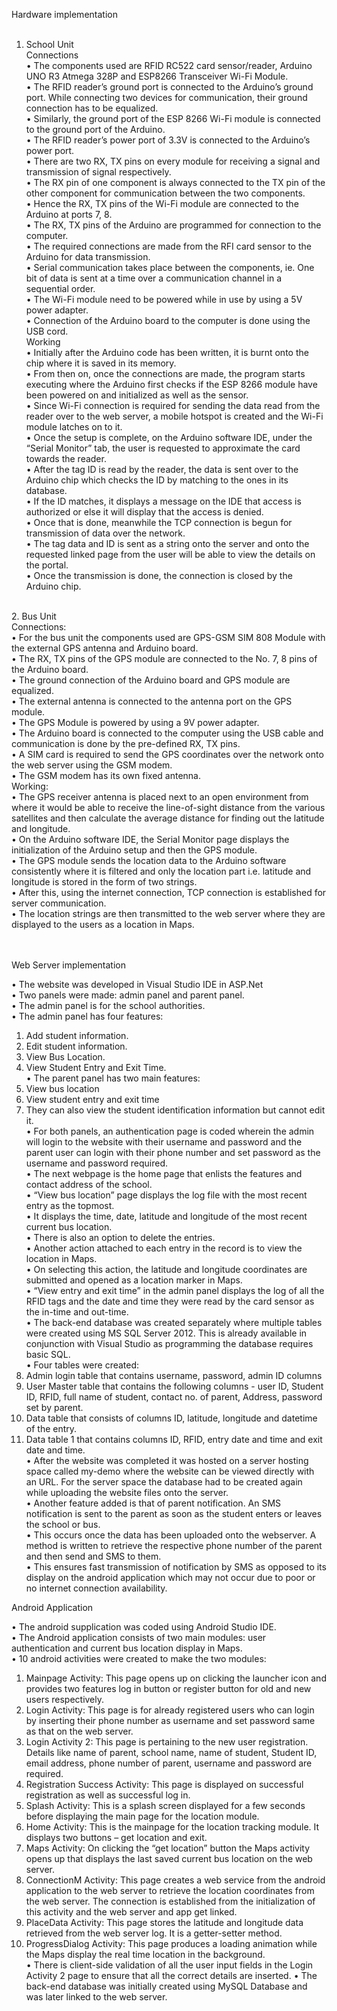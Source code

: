 Hardware implementation <br>
<br>
1.	School Unit<br>
Connections<br>
•	The components used are RFID RC522 card sensor/reader, Arduino UNO R3 Atmega 328P and ESP8266 Transceiver Wi-Fi Module.<br>
•	The RFID reader’s ground port is connected to the Arduino’s ground port. While connecting two devices for communication, their ground connection has to be equalized. <br>
•	Similarly, the ground port of the ESP 8266 Wi-Fi module is connected to the ground port of the Arduino.<br>
•	The RFID reader’s power port of 3.3V is connected to the Arduino’s power port.<br>
•	There are two RX, TX pins on every module for receiving a signal and transmission of signal respectively.<br>
•	The RX pin of one component is always connected to the TX pin of the other component for communication between the two components.<br>
•	Hence the RX, TX pins of the Wi-Fi module are connected to the Arduino at ports 7, 8.<br>
•	The RX, TX pins of the Arduino are programmed for connection to the computer.<br>
•	The required connections are made from the RFI card sensor to the Arduino for data transmission.<br>
•	Serial communication takes place between the components, ie. One bit of data is sent at a time over a communication channel in a sequential order.<br>
•	The Wi-Fi module need to be powered while in use by using a 5V power adapter.<br>
•	Connection of the Arduino board to the computer is done using the USB cord.<br>
Working<br>
•	Initially after the Arduino code has been written, it is burnt onto the chip where it is saved in its memory.<br>
•	From then on, once the connections are made, the program starts executing where the Arduino first checks if the ESP 8266 module have been powered on and initialized as well as the sensor.<br>
•	Since Wi-Fi connection is required for sending the data read from the reader over to the web server, a mobile hotspot is created and the Wi-Fi module latches on to it.<br>
•	Once the setup is complete, on the Arduino software IDE, under the “Serial Monitor” tab, the user is requested to approximate the card towards the reader.<br>
•	After the tag ID is read by the reader, the data is sent over to the Arduino chip which checks the ID by matching to the ones in its database.<br>
•	If the ID matches, it displays a message on the IDE that access is authorized or else it will display that the access is denied.<br>
•	Once that is done, meanwhile the TCP connection is begun for transmission of data over the network.<br>
•	The tag data and ID is sent as a string onto the server and onto the requested linked page from the user will be able to view the details on the portal.<br>
•	Once the transmission is done, the connection is closed by the Arduino chip.<br>
<br>
2.	Bus Unit<br>
Connections:<br>
•	For the bus unit the components used are GPS-GSM SIM 808 Module with the external GPS antenna and Arduino board.<br>
•	The RX, TX pins of the GPS module are connected to the No. 7, 8 pins of the Arduino board.<br>
•	The ground connection of the Arduino board and GPS module are equalized.<br>
•	The external antenna is connected to the antenna port on the GPS module.<br>
•	The GPS Module is powered by using a 9V power adapter.<br>
•	The Arduino board is connected to the computer using the USB cable and communication is done by the pre-defined RX, TX pins.<br>
•	A SIM card is required to send the GPS coordinates over the network onto the web server using the GSM modem.<br>
•	The GSM modem has its own fixed antenna.<br>
Working:<br>
•	The GPS receiver antenna is placed next to an open environment from where it would be able to receive the line-of-sight distance from the various satellites and then calculate the average distance for finding out the latitude and longitude.<br>
•	On the Arduino software IDE, the Serial Monitor page displays the initialization of the Arduino setup and then the GPS module.<br>
•	The GPS module sends the location data to the Arduino software consistently where it is filtered and only the location part i.e. latitude and longitude is stored in the form of two strings.<br>
•	After this, using the internet connection, TCP connection is established for server communication.<br>
•	The location strings are then transmitted to the web server where they are displayed to the users as a location in Maps.<br>
 
<br><br>
Web Server implementation<br>

•	The website was developed in Visual Studio IDE in ASP.Net<br>
•	Two panels were made: admin panel and parent panel.<br>
•	The admin panel is for the school authorities.<br>
•	The admin panel has four features:<br>
1.	Add student information.<br>
2.	Edit student information.<br>
3.	View Bus Location.<br>
4.	View Student Entry and Exit Time.<br>
•	The parent panel has two main features:<br>
1.	View bus location<br>
2.	View student entry and exit time<br>
3.	They can also view the student identification information but cannot edit it.<br>
•	For both panels, an authentication page is coded wherein the admin will login to the website with their username and password and the parent user can login with their phone number and set password as the username and password required.<br>
•	The next webpage is the home page that enlists the features and contact address of the school.<br>
•	“View bus location” page displays the log file with the most recent entry as the topmost.<br>
•	It displays the time, date, latitude and longitude of the most recent current bus location.<br>
•	There is also an option to delete the entries.<br>
•	Another action attached to each entry in the record is to view the location in Maps.<br>
•	On selecting this action, the latitude and longitude coordinates are submitted and opened as a location marker in Maps.<br>
•	“View entry and exit time” in the admin panel displays the log of all the RFID tags and the date and time they were read by the card sensor as the in-time and out-time.<br>
•	The back-end database was created separately where multiple tables were created using MS SQL Server 2012. This is already available in conjunction with Visual Studio as programming the database requires basic SQL.<br>
•	Four tables were created:<br>
1.	Admin login table that contains username, password, admin ID columns<br>
2.	User Master table that contains the following columns -  user ID, Student ID, RFID, full name of student, contact no. of parent, Address, password set by parent.<br>
3.	Data table that consists of columns ID, latitude, longitude and datetime of the entry.<br>
4.	Data table 1 that contains columns ID, RFID, entry date and time and exit date and time.<br>
•	After the website was completed it was hosted on a server hosting space called my-demo where the website can be viewed directly with an URL. For the server space the database had to be created again while uploading the website files onto the server.<br>
•	Another feature added is that of parent notification. An SMS notification is sent to the parent as soon as the student enters or leaves the school or bus.<br>
•	This occurs once the data has been uploaded onto the webserver. A method is written to retrieve the respective phone number of the parent and then send and SMS to them.<br>
•	This ensures fast transmission of notification by SMS as opposed to its display on the android application which may not occur due to poor or no internet connection availability.<br>

Android Application<br>

•	The android supplication was coded using Android Studio IDE.<br>
•	The Android application consists of two main modules: user authentication and current bus location display in Maps.<br>
•	10 android activities were created to make the two modules:<br>
1.	Mainpage Activity: 
This page opens up on clicking the launcher icon and provides two features log in button or register button for old and new users respectively.
2.	Login Activity:
This page is for already registered users who can login by inserting their phone number as username and set password same as that on the web server.
3.	Login Activity 2: 
This page is pertaining to the new user registration. Details like name of parent, school name, name of student, Student ID, email address, phone number of parent, username and password are required.
4.	Registration Success Activity: 
This page is displayed on successful registration as well as successful log in.
5.	Splash Activity: 
This is a splash screen displayed for a few seconds before displaying the main page for the location module.
6.	Home Activity: 
This is the mainpage for the location tracking module. It displays two buttons – get location and exit.
7.	Maps Activity: 
On clicking the “get location” button the Maps activity opens up that displays the last saved current bus location on the web server.
8.	ConnectionM Activity:
This page creates a web service from the android application to the web server to retrieve the location coordinates from the web server. The connection is established from the initialization of this activity and the web server and app get linked.
9.	PlaceData Activity: 
This page stores the latitude and longitude data retrieved from the web server log. It is a getter-setter method.
10.	ProgressDialog Activity: 
This page produces a loading animation while the Maps display the real time location in the background.<br>
•	There is client-side validation of all the user input fields in the Login Activity 2 page to ensure that all the correct details are inserted.
•	The back-end database was initially created using MySQL Database and was later linked to the web server.
